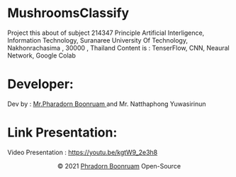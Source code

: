 # MushroomsClassify
Project this about of subject 214347 Principle Artificial Interligence, Information Technology, Suranaree University Of Technology, Nakhonrachasima , 30000 , Thailand
Content is : TenserFlow, CNN, Neaural Network, Google Colab <br/>
# Developer:
Dev by : <a href="https://www.facebook.com/PharadornB/">Mr.Pharadorn Boonruam </a> and Mr. Natthaphong Yuwasirinun <br/>
# Link Presentation:
Video Presentation : https://youtu.be/kgtW9_2e3h8
<p align="center">© 2021 <a href="https://www.facebook.com/PharadornB/">Phradorn Boonruam</a> Open-Source</p>
